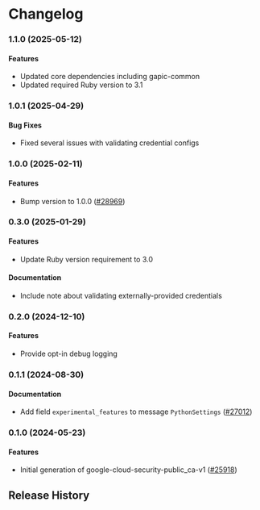# Changelog

### 1.1.0 (2025-05-12)

#### Features

* Updated core dependencies including gapic-common 
* Updated required Ruby version to 3.1 

### 1.0.1 (2025-04-29)

#### Bug Fixes

* Fixed several issues with validating credential configs 

### 1.0.0 (2025-02-11)

#### Features

* Bump version to 1.0.0 ([#28969](https://github.com/googleapis/google-cloud-ruby/issues/28969)) 

### 0.3.0 (2025-01-29)

#### Features

* Update Ruby version requirement to 3.0 
#### Documentation

* Include note about validating externally-provided credentials 

### 0.2.0 (2024-12-10)

#### Features

* Provide opt-in debug logging 

### 0.1.1 (2024-08-30)

#### Documentation

* Add field `experimental_features` to message `PythonSettings` ([#27012](https://github.com/googleapis/google-cloud-ruby/issues/27012)) 

### 0.1.0 (2024-05-23)

#### Features

* Initial generation of google-cloud-security-public_ca-v1 ([#25918](https://github.com/googleapis/google-cloud-ruby/issues/25918)) 

## Release History
